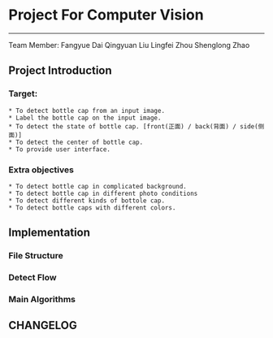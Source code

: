 # Project For Computer Vision
-----------------------------------------------------
Team Member:
    Fangyue Dai
    Qingyuan Liu
    Lingfei Zhou
    Shenglong Zhao

## Project Introduction
### Target:
    * To detect bottle cap from an input image.
    * Label the bottle cap on the input image.
    * To detect the state of bottle cap. [front(正面) / back(背面) / side(侧面)]
    * To detect the center of bottle cap.
    * To provide user interface.
### Extra objectives
    * To detect bottle cap in complicated background.
    * To detect bottle cap in different photo conditions
    * To detect different kinds of bottole cap.
    * To detect bottle caps with different colors.

## Implementation

### File Structure

### Detect Flow

### Main Algorithms

## CHANGELOG

